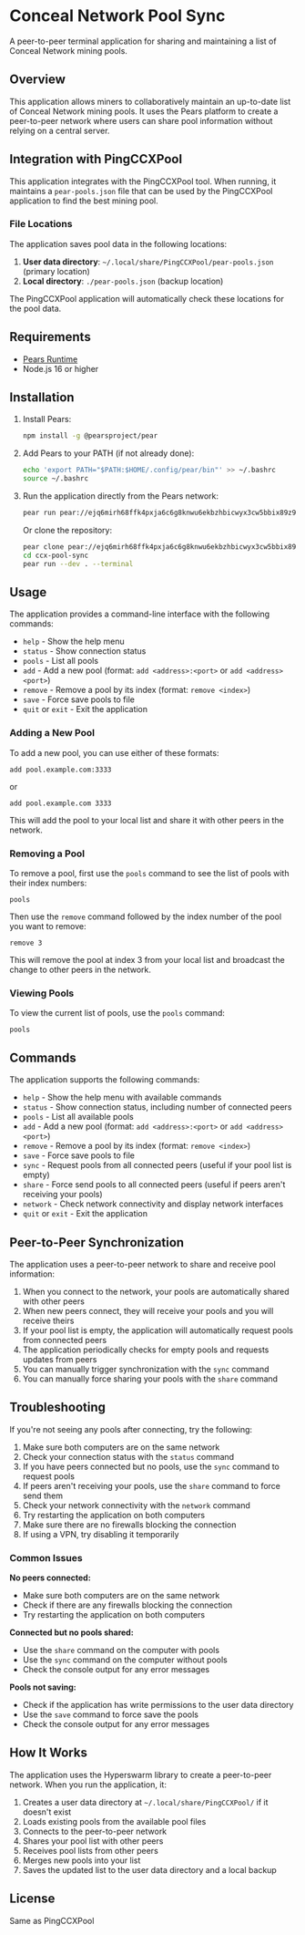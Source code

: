 # Conceal Network Pool Sync

A peer-to-peer terminal application for sharing and maintaining a list of Conceal Network mining pools.

## Overview

This application allows miners to collaboratively maintain an up-to-date list of Conceal Network mining pools. It uses the Pears platform to create a peer-to-peer network where users can share pool information without relying on a central server.

## Integration with PingCCXPool

This application integrates with the PingCCXPool tool. When running, it maintains a `pear-pools.json` file that can be used by the PingCCXPool application to find the best mining pool.

### File Locations

The application saves pool data in the following locations:

1. **User data directory**: `~/.local/share/PingCCXPool/pear-pools.json` (primary location)
2. **Local directory**: `./pear-pools.json` (backup location)

The PingCCXPool application will automatically check these locations for the pool data.

## Requirements

- [Pears Runtime](https://pears.com/download)
- Node.js 16 or higher

## Installation

1. Install Pears:
   ```bash
   npm install -g @pearsproject/pear
   ```

2. Add Pears to your PATH (if not already done):
   ```bash
   echo 'export PATH="$PATH:$HOME/.config/pear/bin"' >> ~/.bashrc
   source ~/.bashrc
   ```

3. Run the application directly from the Pears network:
   ```bash
   pear run pear://ejq6mirh68ffk4pxja6c6g8knwu6ekbzhbicwyx3cw5bbix89z9y --terminal
   ```

   Or clone the repository:
   ```bash
   pear clone pear://ejq6mirh68ffk4pxja6c6g8knwu6ekbzhbicwyx3cw5bbix89z9y ccx-pool-sync
   cd ccx-pool-sync
   pear run --dev . --terminal
   ```

## Usage

The application provides a command-line interface with the following commands:

- `help` - Show the help menu
- `status` - Show connection status
- `pools` - List all pools
- `add` - Add a new pool (format: `add <address>:<port>` or `add <address> <port>`)
- `remove` - Remove a pool by its index (format: `remove <index>`)
- `save` - Force save pools to file
- `quit` or `exit` - Exit the application

### Adding a New Pool

To add a new pool, you can use either of these formats:

```
add pool.example.com:3333
```

or

```
add pool.example.com 3333
```

This will add the pool to your local list and share it with other peers in the network.

### Removing a Pool

To remove a pool, first use the `pools` command to see the list of pools with their index numbers:

```
pools
```

Then use the `remove` command followed by the index number of the pool you want to remove:

```
remove 3
```

This will remove the pool at index 3 from your local list and broadcast the change to other peers in the network.

### Viewing Pools

To view the current list of pools, use the `pools` command:

```
pools
```

## Commands

The application supports the following commands:

- `help` - Show the help menu with available commands
- `status` - Show connection status, including number of connected peers
- `pools` - List all available pools
- `add` - Add a new pool (format: `add <address>:<port>` or `add <address> <port>`)
- `remove` - Remove a pool by its index (format: `remove <index>`)
- `save` - Force save pools to file
- `sync` - Request pools from all connected peers (useful if your pool list is empty)
- `share` - Force send pools to all connected peers (useful if peers aren't receiving your pools)
- `network` - Check network connectivity and display network interfaces
- `quit` or `exit` - Exit the application

## Peer-to-Peer Synchronization

The application uses a peer-to-peer network to share and receive pool information:

1. When you connect to the network, your pools are automatically shared with other peers
2. When new peers connect, they will receive your pools and you will receive theirs
3. If your pool list is empty, the application will automatically request pools from connected peers
4. The application periodically checks for empty pools and requests updates from peers
5. You can manually trigger synchronization with the `sync` command
6. You can manually force sharing your pools with the `share` command

## Troubleshooting

If you're not seeing any pools after connecting, try the following:

1. Make sure both computers are on the same network
2. Check your connection status with the `status` command
3. If you have peers connected but no pools, use the `sync` command to request pools
4. If peers aren't receiving your pools, use the `share` command to force send them
5. Check your network connectivity with the `network` command
6. Try restarting the application on both computers
7. Make sure there are no firewalls blocking the connection
8. If using a VPN, try disabling it temporarily

### Common Issues

**No peers connected:**
- Make sure both computers are on the same network
- Check if there are any firewalls blocking the connection
- Try restarting the application on both computers

**Connected but no pools shared:**
- Use the `share` command on the computer with pools
- Use the `sync` command on the computer without pools
- Check the console output for any error messages

**Pools not saving:**
- Check if the application has write permissions to the user data directory
- Use the `save` command to force save the pools
- Check the console output for any error messages

## How It Works

The application uses the Hyperswarm library to create a peer-to-peer network. When you run the application, it:

1. Creates a user data directory at `~/.local/share/PingCCXPool/` if it doesn't exist
2. Loads existing pools from the available pool files
3. Connects to the peer-to-peer network
4. Shares your pool list with other peers
5. Receives pool lists from other peers
6. Merges new pools into your list
7. Saves the updated list to the user data directory and a local backup

## License

Same as PingCCXPool 